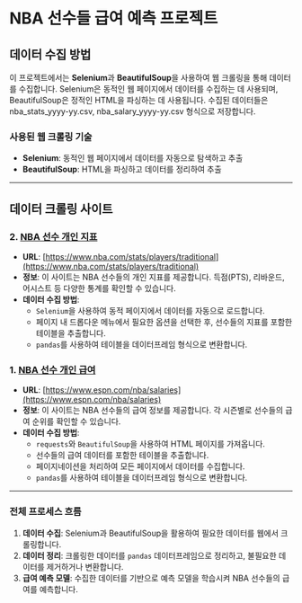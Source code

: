 # NBA 선수들 급여 예측 프로젝트

## 데이터 수집 방법

이 프로젝트에서는 **Selenium**과 **BeautifulSoup**을 사용하여 웹 크롤링을 통해 데이터를 수집합니다. Selenium은 동적인 웹 페이지에서 데이터를 수집하는 데 사용되며, BeautifulSoup은 정적인 HTML을 파싱하는 데 사용됩니다. 수집된 데이터들은 nba_stats_yyyy-yy.csv, nba_salary_yyyy-yy.csv 형식으로 저장합니다.

### 사용된 웹 크롤링 기술

- **Selenium**: 동적인 웹 페이지에서 데이터를 자동으로 탐색하고 추출
- **BeautifulSoup**: HTML을 파싱하고 데이터를 정리하여 추출

---

## 데이터 크롤링 사이트

### 2. [NBA 선수 개인 지표](https://www.nba.com/stats/players/traditional)

- **URL**: [https://www.nba.com/stats/players/traditional](https://www.nba.com/stats/players/traditional)
- **정보**: 이 사이트는 NBA 선수들의 개인 지표를 제공합니다. 득점(PTS), 리바운드, 어시스트 등 다양한 통계를 확인할 수 있습니다.
- **데이터 수집 방법**:
    - `Selenium`을 사용하여 동적 페이지에서 데이터를 자동으로 로드합니다.
    - 페이지 내 드롭다운 메뉴에서 필요한 옵션을 선택한 후, 선수들의 지표를 포함한 테이블을 추출합니다.
    - `pandas`를 사용하여 테이블을 데이터프레임 형식으로 변환합니다.

### 1. [NBA 선수 개인 급여](https://www.espn.com/nba/salaries)

- **URL**: [https://www.espn.com/nba/salaries](https://www.espn.com/nba/salaries)
- **정보**: 이 사이트는 NBA 선수들의 급여 정보를 제공합니다. 각 시즌별로 선수들의 급여 순위를 확인할 수 있습니다.
- **데이터 수집 방법**:
    - `requests`와 `BeautifulSoup`을 사용하여 HTML 페이지를 가져옵니다.
    - 선수들의 급여 데이터를 포함한 테이블을 추출합니다.
    - 페이지네이션을 처리하여 모든 페이지에서 데이터를 수집합니다.
    - `pandas`를 사용하여 테이블을 데이터프레임 형식으로 변환합니다.
---

### 전체 프로세스 흐름

1. **데이터 수집**: Selenium과 BeautifulSoup을 활용하여 필요한 데이터를 웹에서 크롤링합니다.
2. **데이터 정리**: 크롤링한 데이터를 `pandas` 데이터프레임으로 정리하고, 불필요한 데이터를 제거하거나 변환합니다.
3. **급여 예측 모델**: 수집한 데이터를 기반으로 예측 모델을 학습시켜 NBA 선수들의 급여를 예측합니다.
